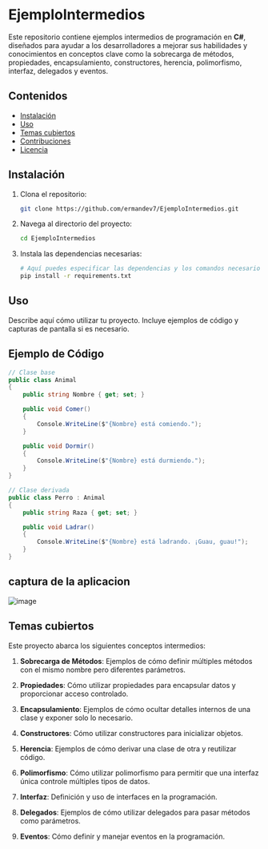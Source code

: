 # EjemploIntermedios

Este repositorio contiene ejemplos intermedios de programación en **C#**, diseñados para ayudar a los desarrolladores a mejorar sus habilidades y conocimientos en conceptos clave como la sobrecarga de métodos, propiedades, encapsulamiento, constructores, herencia, polimorfismo, interfaz, delegados y eventos.

## Contenidos

- [Instalación](#instalación)
- [Uso](#uso)
- [Temas cubiertos](#temas-cubiertos)
- [Contribuciones](#contribuciones)
- [Licencia](#licencia)

## Instalación

1. Clona el repositorio:

    ```bash
    git clone https://github.com/ermandev7/EjemploIntermedios.git
    ```

2. Navega al directorio del proyecto:

    ```bash
    cd EjemploIntermedios
    ```

3. Instala las dependencias necesarias:

    ```bash
    # Aquí puedes especificar las dependencias y los comandos necesarios para instalarlas, por ejemplo:
    pip install -r requirements.txt
    ```

## Uso

Describe aquí cómo utilizar tu proyecto. Incluye ejemplos de código y capturas de pantalla si es necesario.

## Ejemplo de Código

```csharp
// Clase base
public class Animal
{
    public string Nombre { get; set; }

    public void Comer()
    {
        Console.WriteLine($"{Nombre} está comiendo.");
    }

    public void Dormir()
    {
        Console.WriteLine($"{Nombre} está durmiendo.");
    }
}

// Clase derivada
public class Perro : Animal
{
    public string Raza { get; set; }

    public void Ladrar()
    {
        Console.WriteLine($"{Nombre} está ladrando. ¡Guau, guau!");
    }
}
```
## captura de la aplicacion 
![image](https://github.com/user-attachments/assets/354e7e80-d7fb-478d-9093-504cdc68a07e)

## Temas cubiertos

Este proyecto abarca los siguientes conceptos intermedios:

1. **Sobrecarga de Métodos**: Ejemplos de cómo definir múltiples métodos con el mismo nombre pero diferentes parámetros.

2. **Propiedades**: Cómo utilizar propiedades para encapsular datos y proporcionar acceso controlado.

3. **Encapsulamiento**: Ejemplos de cómo ocultar detalles internos de una clase y exponer solo lo necesario.

4. **Constructores**: Cómo utilizar constructores para inicializar objetos.

5. **Herencia**: Ejemplos de cómo derivar una clase de otra y reutilizar código.

6. **Polimorfismo**: Cómo utilizar polimorfismo para permitir que una interfaz única controle múltiples tipos de datos.

7. **Interfaz**: Definición y uso de interfaces en la programación.

8. **Delegados**: Ejemplos de cómo utilizar delegados para pasar métodos como parámetros.

9. **Eventos**: Cómo definir y manejar eventos en la programación.

